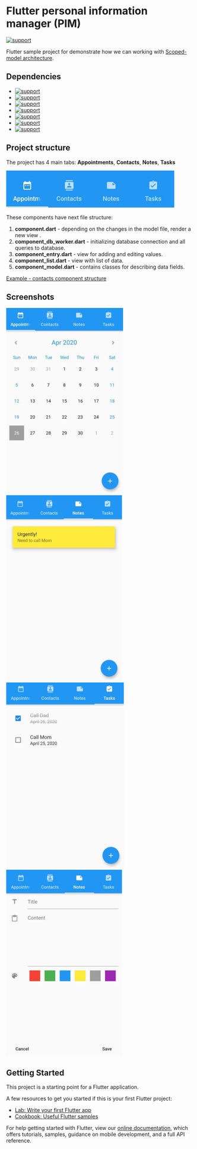 # Flutter personal information manager (PIM)

[![support](https://img.shields.io/badge/platform-flutter%7Cdart%20vm-ff69b4.svg?style=flat-square)](https://github.com/asjqkkkk/todo-list-app)

Flutter sample project for demonstrate how we can working with [Scoped-model architecture](https://pub.dev/packages/scoped_model).

## Dependencies

* [![support](https://img.shields.io/badge/scoped__model-1.0.1-brightgreen?style=flat-square)](https://pub.dev/packages/scoped_model)
* [![support](https://img.shields.io/badge/flutter__calendar__carousel-1.3.15%2B3-brightgreen?style=flat-square)](https://pub.dev/packages/flutter_calendar_carousel/versions/1.3.15+3)
* [![support](https://img.shields.io/badge/sqflite-%5E1.3.0-brightgreen?style=flat-square)](https://pub.dev/packages/sqflite/versions/1.3.0)
* [![support](https://img.shields.io/badge/path__provider-%5E1.6.5-brightgreen?style=flat-square)](https://pub.dev/packages/path_provider/versions/1.6.5)
* [![support](https://img.shields.io/badge/flutter__slidable-0.4.9-brightgreen?style=flat-square)](https://pub.dev/packages/flutter_slidable/versions/0.4.9)
* [![support](https://img.shields.io/badge/intl-0.15.7-brightgreen?style=flat-square)](https://pub.dev/packages/intl/versions/0.15.7)
* [![support](https://img.shields.io/badge/image__picker-%5E0.6.5-brightgreen?style=flat-square)](https://pub.dev/packages/image_picker/versions/0.6.5)


## Project structure

The project has 4 main tabs: **Appointments**, **Contacts**, **Notes**, **Tasks**

<img src="https://raw.githubusercontent.com/PopovVA/repo_images/master/tabs.jpg" height="100">

These components have next file structure:
1. **component.dart** - depending on the changes in the model file, render a new view .
2. **component_db_worker.dart** - initializing database connection and all queries to database.
3. **component_entry.dart** - view for adding and editing values.
4. **component_list.dart** - view with list of data.
5. **component_model.dart** - contains classes for describing data fields.

[Example - contacts component structure](https://github.com/PopovVA/pim/tree/master/lib/screens/contacts)

## Screenshots

<img src="https://raw.githubusercontent.com/PopovVA/repo_images/master/app_calendar.jpg" height="500">
<img src="https://raw.githubusercontent.com/PopovVA/repo_images/master/app_notes.jpg" height="500">
<img src="https://raw.githubusercontent.com/PopovVA/repo_images/master/app_tasks.jpg" height="500">
<img src="https://raw.githubusercontent.com/PopovVA/repo_images/master/edit_note.jpg" height="500">

## Getting Started

This project is a starting point for a Flutter application.

A few resources to get you started if this is your first Flutter project:

- [Lab: Write your first Flutter app](https://flutter.dev/docs/get-started/codelab)
- [Cookbook: Useful Flutter samples](https://flutter.dev/docs/cookbook)

For help getting started with Flutter, view our
[online documentation](https://flutter.dev/docs), which offers tutorials,
samples, guidance on mobile development, and a full API reference.

